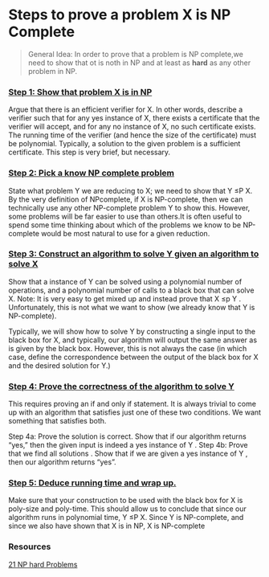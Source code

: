 # Steps to prove a problem X is NP Complete

> General Idea: In order to prove that a problem is NP complete,we need to show that ot is noth in NP and at least as <b>hard</b> as any other 
problem in NP.

### [Step 1: Show that problem X is in NP]()
Argue that there is an efficient verifier for X. In other words, describe a verifier such that for any yes instance of X, there exists a certificate that the verifier will accept, and for any no instance of X, no such certificate exists. The running
time of the verifier (and hence the size of the certificate) must be polynomial. Typically, a solution to the given problem is a sufficient certificate. This step is very brief, but necessary.

### [Step 2: Pick a know NP complete problem]()
State what problem Y we are reducing to X; we need to show that Y ≤P X.  By the very definition of NPcomplete, if X is NP-complete, then we can technically use any other NP-complete problem Y to show this. However, some problems will be far easier to use than others.It is often useful to spend some time thinking about which of the problems we know to be NP-complete would be most natural to use for a given reduction.

### [Step 3: Construct an algorithm to solve Y given an algorithm to solve X]()
Show that a instance of Y can be solved using a polynomial number of operations, and a polynomial number of calls to a black box that can solve X. Note: It is very easy to get mixed up and instead prove that X ≤p Y . Unfortunately, this is not what we want to show (we already know that Y is NP-complete).

Typically, we will show how to solve Y by constructing a single input to the black box for X, and typically, our algorithm will output the same answer as is given by the black box. However, this is not always the case (in which case, define the correspondence between the output of the black box for X and the desired solution for Y.)

### [Step 4: Prove the correctness of the algorithm to solve Y]()
This requires proving an if and only if statement. It is always trivial to come up with an algorithm that satisfies just one of these two conditions. We want something that satisfies both.

Step 4a: Prove the solution is correct. Show that if our algorithm returns “yes,” then the given input is indeed a yes instance of Y .
Step 4b: Prove that we find all solutions . Show that if we are given a yes instance of Y , then our algorithm returns “yes”.

### [Step 5: Deduce running time and wrap up.]()
Make sure that your construction to be used with the black box for X is poly-size and poly-time. This should allow us to conclude that since our algorithm runs in polynomial time, Y ≤P X. Since Y is NP-complete, and since we also have shown that X is in NP, X is NP-complete

[](https://www.cs.oberlin.edu/~asharp/cs280/2012fa/handouts/np.pdf)

### Resources
[21 NP hard Problems](http://jeffe.cs.illinois.edu/teaching/algorithms/2009/notes/21-nphard.pdf)
